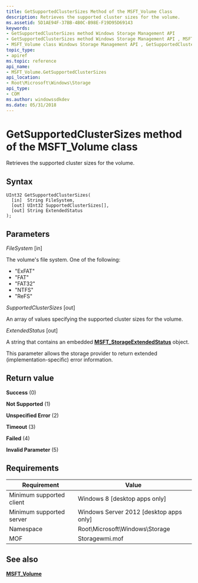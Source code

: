 ```yaml
---
title: GetSupportedClusterSizes Method of the MSFT_Volume Class
description: Retrieves the supported cluster sizes for the volume.
ms.assetid: 5D1AE94F-37BB-4B0C-B98E-F19D95D69143
keywords:
- GetSupportedClusterSizes method Windows Storage Management API
- GetSupportedClusterSizes method Windows Storage Management API , MSFT_Volume class
- MSFT_Volume class Windows Storage Management API , GetSupportedClusterSizes method
topic_type:
- apiref
ms.topic: reference
api_name:
- MSFT_Volume.GetSupportedClusterSizes
api_location:
- Root\Microsoft\Windows\Storage
api_type:
- COM
ms.author: windowssdkdev
ms.date: 05/31/2018
---
```


# GetSupportedClusterSizes method of the MSFT\_Volume class

Retrieves the supported cluster sizes for the volume.

## Syntax


```mof
UInt32 GetSupportedClusterSizes(
  [in]  String FileSystem,
  [out] UInt32 SupportedClusterSizes[],
  [out] String ExtendedStatus
);
```



## Parameters

 

*FileSystem* \[in\]
 

The volume's file system. One of the following:

-   "ExFAT"
-   "FAT"
-   "FAT32"
-   "NTFS"
-   "ReFS"

 

*SupportedClusterSizes* \[out\]
 

An array of values specifying the supported cluster sizes for the volume.

 

*ExtendedStatus* \[out\]
 

A string that contains an embedded [**MSFT\_StorageExtendedStatus**](msft-storageextendedstatus.md) object.

This parameter allows the storage provider to return extended (implementation-specific) error information.

 

## Return value

 

**Success** (0)
 

**Not Supported** (1)
 

**Unspecified Error** (2)
 

**Timeout** (3)
 

**Failed** (4)
 

**Invalid Parameter** (5)
 

## Requirements



| Requirement | Value |
|-------------------------------------|-------------------------------------------------------------------------------------------|
| Minimum supported client | Windows 8 \[desktop apps only\]                                                |
| Minimum supported server | Windows Server 2012 \[desktop apps only\]                                      |
| Namespace                | Root\\Microsoft\\Windows\\Storage                                              |
| MOF                      |  Storagewmi.mof  |



## See also

 

[**MSFT\_Volume**](msft-volume.md)
 

 

 





